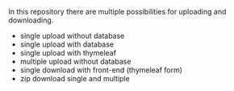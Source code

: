 In this repository there are multiple possibilities for uploading and downloading.

- single upload without database
- single upload with database
- single upload with thymeleaf
- multiple upload without database
- single download with front-end (thymeleaf form)
- zip download single and multiple
